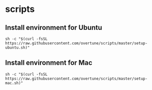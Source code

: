 # scripts
## Install environment for Ubuntu
```shell
sh -c "$(curl -fsSL https://raw.githubusercontent.com/overtune/scripts/master/setup-ubuntu.sh)"
```

## Install environment for Mac
```shell
sh -c "$(curl -fsSL https://raw.githubusercontent.com/overtune/scripts/master/setup-mac.sh)"
```
